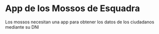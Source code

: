 # App de los Mossos de Esquadra

Los mossos necesitan una app para obtener los datos de los ciudadanos mediante su DNI

